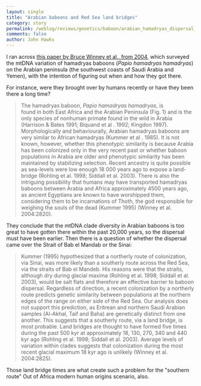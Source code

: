 ```yaml
---
layout: single 
title: "Arabian baboons and Red Sea land bridges" 
category: story
permalink: /weblog/reviews/genetics/baboon/arabian_hamadryas_dispersal_2004.html
comments: false 
author: John Hawks 
---
```



<p>
I ran across <a href="http://dx.doi.org/10.1111/j.1365-294X.2004.02288.x">this paper by Bruce Winney et al., from 2004</a>, which surveyed the mtDNA variation of hamadryas baboons (<i>Papio hamadryas hamadryas</i>) on the Arabian peninsula (the southwest coasts of Saudi Arabia and Yemen), with the intention of figuring out when and how they got there. 
</p>

<p>
For instance, were they brought over by humans recently or have they been there a long time? 
</p>

<blockquote>The hamadryas baboon, <i>Papio hamadryas hamadryas</i>, is <br />
found in both East Africa and the Arabian Peninsula (Fig. 1) and is the only species of nonhuman primate found in the wild in Arabia (Harrison & Bates 1991; Biquand et al . 1992; Kingdon 1997). Morphologically and behaviourally, Arabian hamadryas baboons are very similar to African hamadryas (Kummer et al . 1985). It is not known, however, whether this phenotypic similarity is because Arabia has been colonized only in the very recent past or whether baboon populations in Arabia are older and phenotypic similarity has been maintained by stabilizing selection. Recent ancestry is quite possible as sea-levels were low enough 18 000 years ago to expose a land-bridge (Rohling et al. 1998; Siddall et al. 2003). There is also the intriguing possibility that humans may have transported hamadryas baboons between Arabia and Africa approximately 4500 years ago, as ancient Egyptians are known to have worshipped them, considering them to be incarnations of Thoth, the god responsible for weighing the souls of the dead (Kummer 1995) (Winney et al. 2004:2820).</blockquote>

<p>
They conclude that the mtDNA clade diversity in Arabian baboons is too great to have gotten there within the past 20,000 years, so the dispersal must have been earlier. Then there is a question of whether the dispersal came over the Strait of Bab el Mandab or the Sinai: 
</p>

<blockquote>Kummer (1995) hypothesized that a northerly route of colonization, via Sinai, was more likely than a southerly route across the Red Sea, via the straits of Bab el Mandeb. His reasons were that the straits, although dry during glacial maxima (Rohling et al. 1998; Siddall et al. 2003), would be salt flats and therefore an effective barrier to baboon dispersal. Regardless of direction, a recent colonization by a northerly route predicts genetic similarity between populations at the northern edges of the range on either side of the Red Sea. Our analysis does not support this prediction, as Eritrean and northern Saudi Arabian samples (Al-Akhal, Taif and Baha) are genetically distinct from one another. This suggests that a southerly route, via a land bridge, is most probable. Land bridges are thought to have formed five times during the past 500 kyr at approximately 18, 130, 270, 340 and 440 kyr ago (Rohling et al. 1998; Siddall et al. 2003). Average levels of variation within clades suggests that colonization during the most recent glacial maximum 18 kyr ago is unlikely (Winney et al. 2004:2825).</blockquote>

<p>
Those land bridge times are what create such a problem for the "southern route" Out of Africa modern human origins scenario, also. 
</p>


